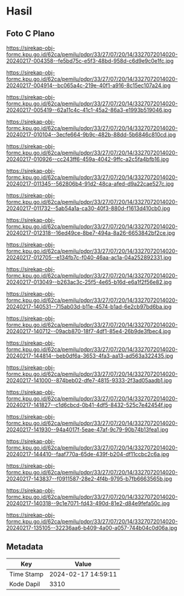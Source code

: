 # Hasil

## Foto C Plano

https://sirekap-obj-formc.kpu.go.id/62ca/pemilu/pdpr/33/27/07/20/14/3327072014020-20240217-004358--fe5bd75c-e5f3-48bd-958d-c6d9e9c0e1fc.jpg

https://sirekap-obj-formc.kpu.go.id/62ca/pemilu/pdpr/33/27/07/20/14/3327072014020-20240217-004914--bc065a4c-219e-40f1-a916-8c15ec107a24.jpg

https://sirekap-obj-formc.kpu.go.id/62ca/pemilu/pdpr/33/27/07/20/14/3327072014020-20240217-005419--62a11c4c-41c1-45a2-86a3-e1993b519046.jpg

https://sirekap-obj-formc.kpu.go.id/62ca/pemilu/pdpr/33/27/07/20/14/3327072014020-20240217-010104--3ecfe664-9b9c-482b-88dd-5b6846c810cd.jpg

https://sirekap-obj-formc.kpu.go.id/62ca/pemilu/pdpr/33/27/07/20/14/3327072014020-20240217-010926--cc243ff6-459a-4042-9ffc-a2c5fa4bfb16.jpg

https://sirekap-obj-formc.kpu.go.id/62ca/pemilu/pdpr/33/27/07/20/14/3327072014020-20240217-011345--562806b4-91d2-48ca-afed-d9a22cae527c.jpg

https://sirekap-obj-formc.kpu.go.id/62ca/pemilu/pdpr/33/27/07/20/14/3327072014020-20240217-011732--5ab54a1a-ca30-40f3-880d-f1613d410cb0.jpg

https://sirekap-obj-formc.kpu.go.id/62ca/pemilu/pdpr/33/27/07/20/14/3327072014020-20240217-012318--16ed49ce-8be7-494a-8a26-6653842bf2ce.jpg

https://sirekap-obj-formc.kpu.go.id/62ca/pemilu/pdpr/33/27/07/20/14/3327072014020-20240217-012705--e134fb7c-f040-46aa-ac1a-04a252892331.jpg

https://sirekap-obj-formc.kpu.go.id/62ca/pemilu/pdpr/33/27/07/20/14/3327072014020-20240217-013049--b263ac3c-25f5-4e65-b16d-e6a1f2f56e82.jpg

https://sirekap-obj-formc.kpu.go.id/62ca/pemilu/pdpr/33/27/07/20/14/3327072014020-20240217-140531--715ab03d-b11e-4574-b1ad-6e2cb97bd6ba.jpg

https://sirekap-obj-formc.kpu.go.id/62ca/pemilu/pdpr/33/27/07/20/14/3327072014020-20240217-140712--09acb870-18f7-4df1-85e4-26b9de3fbec4.jpg

https://sirekap-obj-formc.kpu.go.id/62ca/pemilu/pdpr/33/27/07/20/14/3327072014020-20240217-144814--beb0df6a-3653-4fa3-aa13-ad563a322435.jpg

https://sirekap-obj-formc.kpu.go.id/62ca/pemilu/pdpr/33/27/07/20/14/3327072014020-20240217-141000--874beb02-dfe7-4815-9333-2f3ad05aadb1.jpg

https://sirekap-obj-formc.kpu.go.id/62ca/pemilu/pdpr/33/27/07/20/14/3327072014020-20240217-141827--c1d6cbcd-0b41-4df5-8432-525c7e42454f.jpg

https://sirekap-obj-formc.kpu.go.id/62ca/pemilu/pdpr/33/27/07/20/14/3327072014020-20240217-141930--94a4017f-5eae-47af-9c79-90b74b13fea1.jpg

https://sirekap-obj-formc.kpu.go.id/62ca/pemilu/pdpr/33/27/07/20/14/3327072014020-20240217-144410--faaf770a-65de-439f-b204-df11ccbc2c6a.jpg

https://sirekap-obj-formc.kpu.go.id/62ca/pemilu/pdpr/33/27/07/20/14/3327072014020-20240217-143837--f0911587-28e2-4f4b-9795-b7fb6663565b.jpg

https://sirekap-obj-formc.kpu.go.id/62ca/pemilu/pdpr/33/27/07/20/14/3327072014020-20240217-140318--9c1e7071-fd43-490d-81e2-d84e9fefa50c.jpg

https://sirekap-obj-formc.kpu.go.id/62ca/pemilu/pdpr/33/27/07/20/14/3327072014020-20240217-135105--32236aa6-b409-4a00-a057-744b04c0d06a.jpg


## Metadata

| Key        | Value               |
| ---------- | ------------------- |
| Time Stamp | 2024-02-17 14:59:11 |
| Kode Dapil | 3310                |



